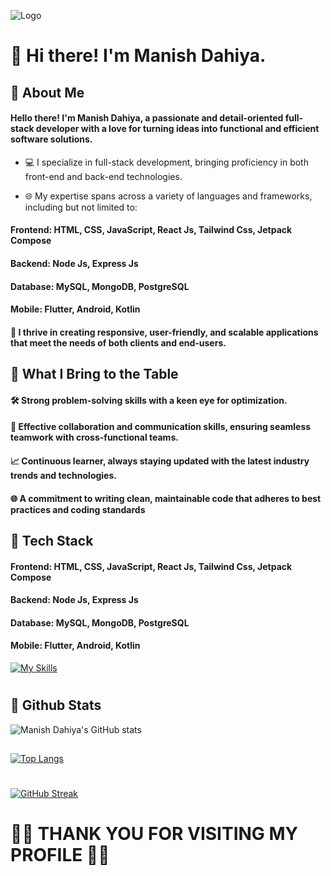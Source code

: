 
![Logo](https://profoundedutech.com/blog/wp-content/uploads/2022/05/step-to-become-a-full-stack-developer.png)


# 👋 Hi there! I'm Manish Dahiya.
###

## 🚀 About Me
#### Hello there! I'm Manish Dahiya, a passionate and detail-oriented full-stack developer with a love for turning ideas into functional and efficient software solutions.

*    💻 I specialize in full-stack development, bringing proficiency in both front-end and back-end technologies.

*    🌐 My expertise spans across a variety of languages and frameworks, including but not limited to:

####  Frontend: HTML, CSS, JavaScript, React Js, Tailwind Css, Jetpack Compose
####    Backend: Node Js, Express Js 
####    Database: MySQL, MongoDB, PostgreSQL
####    Mobile: Flutter, Android, Kotlin 


#### 🔧 I thrive in creating responsive, user-friendly, and scalable applications that meet the needs of both clients and end-users.

## 🌟 What I Bring to the Table

####   🛠 Strong problem-solving skills with a keen eye for optimization.
####    🤝 Effective collaboration and communication skills, ensuring seamless teamwork with cross-functional teams.
####    📈 Continuous learner, always staying updated with the latest industry trends and technologies.
####    🌐 A commitment to writing clean, maintainable code that adheres to best practices and coding standards
##
## 🔨 Tech Stack


####  Frontend: HTML, CSS, JavaScript, React Js, Tailwind Css, Jetpack Compose
####    Backend: Node Js, Express Js 
####    Database: MySQL, MongoDB, PostgreSQL
####    Mobile: Flutter,  Android, Kotlin 

[![My Skills](https://skills.thijs.gg/icons?i=html,css,js,ts,tailwindcss,react,redux,nextjs,nodejs,expressjs,mysql,mongodb,ruby,rails,postgres,py,firebase,appwrite,github,git,figma&theme=light)](https://skills.thijs.gg)
#
## 🎉 Github Stats

![Manish Dahiya's GitHub stats](https://github-readme-stats.vercel.app/api?username=manishdahiya00&border_color=000&show_icons=true&theme=light)


##
[![Top Langs](https://github-readme-stats.vercel.app/api/top-langs/?username=manishdahiya00&border_color=000&layout=compact&theme=ligh&card_width=465)](https://github.com/manishdahiya00/github-readme-stats)
#
[![GitHub Streak](https://github-readme-streak-stats.herokuapp.com?user=manishdahiya00&theme=light&border_radius=10&hide_total_contributions=false&starting_year=2024&border=black&date_format=j%20M%5B%20Y%5D&card_width=470)](https://git.io/streak-stats)
###
#
# 🎉🎉 THANK YOU FOR VISITING MY PROFILE 🎉🎉
